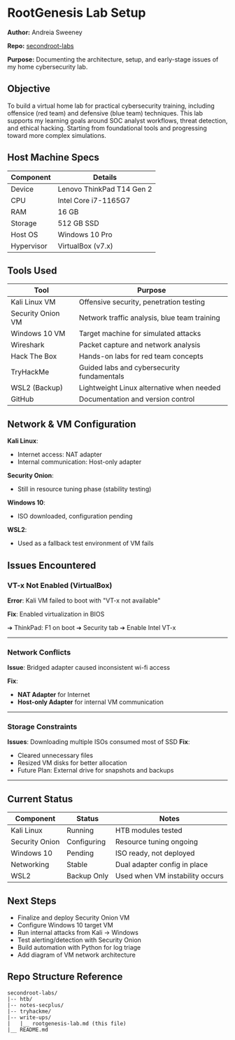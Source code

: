 # RootGenesis Lab Setup

**Author:** Andreia Sweeney

**Repo:** [secondroot-labs](https://github.com/AndreiaSweney/secondroot-labs.git)

**Purpose:** Documenting the architecture, setup, and early-stage issues of my home cybersecurity lab.



## Objective

To build a virtual home lab for practical cybersecurity training, including offensice (red team) and defensive (blue team) techniques. This lab supports my learning goals around SOC analyst
workflows, threat detection, and ethical hacking. Starting from foundational tools and progressing toward more complex simulations.  

## Host Machine Specs

| Component    | Details                   |
|--------------|---------------------------|
| Device       | Lenovo ThinkPad T14 Gen 2 |
| CPU          | Intel Core i7-1165G7      |
| RAM          | 16 GB                     |
| Storage      | 512 GB SSD                |
| Host OS      | Windows 10 Pro            |
| Hypervisor   | VirtualBox (v7.x)         |

## Tools Used

| Tool              | Purpose                                      |
|-------------------|----------------------------------------------|
| Kali Linux VM     | Offensive security, penetration testing      |
| Security Onion VM | Network traffic analysis, blue team training |
| Windows 10 VM     | Target machine for simulated attacks         |
| Wireshark         | Packet capture and network analysis          |
| Hack The Box      | Hands-on labs for red team concepts          |
| TryHackMe         | Guided labs and cybersecurity fundamentals   |
| WSL2 (Backup)     | Lightweight Linux alternative when needed    |
| GitHub            | Documentation and version control            |

## Network & VM Configuration 

**Kali Linux**:
- Internet access: NAT adapter
- Internal communication: Host-only adapter

 **Security Onion**:
 - Still in resource tuning phase (stability testing)

**Windows 10**: 
- ISO downloaded, configuration pending

**WSL2**: 
- Used as a fallback test environment of VM fails

## Issues Encountered 

### VT-x Not Enabled (VirtualBox) 
**Error**: Kali VM failed to boot with "VT-x not available"

**Fix**: Enabled virtualization in BIOS

➔ ThinkPad: F1 on boot ➔ Security tab ➔ Enable Intel VT-x

---

### Network Conflicts
**Issue**: Bridged adapter caused inconsistent wi-fi access

**Fix**: 
- **NAT Adapter** for Internet
- **Host-only Adapter** for internal VM communication

---
### Storage Constraints

**Issues**: Downloading multiple ISOs consumed most of SSD
**Fix**: 
- Cleared unnecessary files
- Resized VM disks for better allocation
- Future Plan: External drive for snapshots and backups

---

## Current Status 

| Component      | Status      | Notes                           |
|----------------|-------------|---------------------------------|
| Kali Linux     | Running     | HTB modules tested              |
| Security Onion | Configuring | Resource tuning ongoing         |
| Windows 10     | Pending     | ISO ready, not deployed         | 
| Networking     | Stable      | Dual adapter config in place    |
| WSL2           | Backup Only | Used when VM instability occurs |


## Next Steps

- Finalize and deploy Security Onion VM
- Configure Windows 10 target VM
- Run internal attacks from Kali → Windows
- Test alerting/detection with Security Onion
- Build automation with Python for log triage
- Add diagram of VM network architecture

## Repo Structure Reference

```plaintext
secondroot-labs/
|-- htb/
|-- notes-secplus/
|-- tryhackme/
|-- write-ups/
|   |__ rootgenesis-lab.md (this file)
|__ README.md

```





